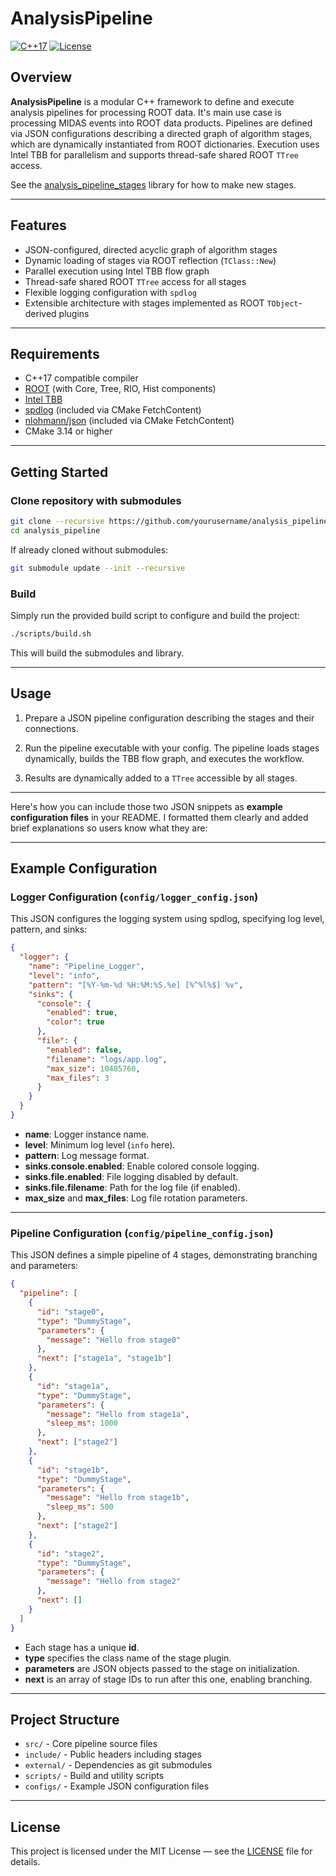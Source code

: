 # AnalysisPipeline

[![C++17](https://img.shields.io/badge/C++-17-blue.svg)]()
[![License](https://img.shields.io/badge/license-MIT-green)]()

## Overview

**AnalysisPipeline** is a modular C++ framework to define and execute analysis pipelines for processing ROOT data. It's main use case is processing MIDAS events into ROOT data products. Pipelines are defined via JSON configurations describing a directed graph of algorithm stages, which are dynamically instantiated from ROOT dictionaries. Execution uses Intel TBB for parallelism and supports thread-safe shared ROOT `TTree` access.

See the [analysis_pipeline_stages](https://github.com/jaca230/analysis_pipeline_stages?tab=readme-ov-file) library for how to make new stages.

---

## Features

* JSON-configured, directed acyclic graph of algorithm stages
* Dynamic loading of stages via ROOT reflection (`TClass::New`)
* Parallel execution using Intel TBB flow graph
* Thread-safe shared ROOT `TTree` access for all stages
* Flexible logging configuration with `spdlog`
* Extensible architecture with stages implemented as ROOT `TObject`-derived plugins

---

## Requirements

* C++17 compatible compiler
* [ROOT](https://root.cern/) (with Core, Tree, RIO, Hist components)
* [Intel TBB](https://github.com/oneapi-src/oneTBB)
* [spdlog](https://github.com/gabime/spdlog) (included via CMake FetchContent)
* [nlohmann/json](https://github.com/nlohmann/json) (included via CMake FetchContent)
* CMake 3.14 or higher

---

## Getting Started

### Clone repository with submodules

```bash
git clone --recursive https://github.com/yourusername/analysis_pipeline.git
cd analysis_pipeline
```

If already cloned without submodules:

```bash
git submodule update --init --recursive
```

### Build

Simply run the provided build script to configure and build the project:

```bash
./scripts/build.sh
```

This will build the submodules and library.

---

## Usage

1. Prepare a JSON pipeline configuration describing the stages and their connections.

2. Run the pipeline executable with your config. The pipeline loads stages dynamically, builds the TBB flow graph, and executes the workflow.

3. Results are dynamically added to a `TTree` accessible by all stages.

---

Here's how you can include those two JSON snippets as **example configuration files** in your README. I formatted them clearly and added brief explanations so users know what they are:

---

## Example Configuration

### Logger Configuration (`config/logger_config.json`)

This JSON configures the logging system using spdlog, specifying log level, pattern, and sinks:

```json
{
  "logger": {
    "name": "Pipeline_Logger",
    "level": "info",
    "pattern": "[%Y-%m-%d %H:%M:%S.%e] [%^%l%$] %v",
    "sinks": {
      "console": {
        "enabled": true,
        "color": true
      },
      "file": {
        "enabled": false,
        "filename": "logs/app.log",
        "max_size": 10485760,
        "max_files": 3
      }
    }
  }
}
```

* **name**: Logger instance name.
* **level**: Minimum log level (`info` here).
* **pattern**: Log message format.
* **sinks.console.enabled**: Enable colored console logging.
* **sinks.file.enabled**: File logging disabled by default.
* **sinks.file.filename**: Path for the log file (if enabled).
* **max\_size** and **max\_files**: Log file rotation parameters.

---

### Pipeline Configuration (`config/pipeline_config.json`)

This JSON defines a simple pipeline of 4 stages, demonstrating branching and parameters:

```json
{
  "pipeline": [
    {
      "id": "stage0",
      "type": "DummyStage",
      "parameters": {
        "message": "Hello from stage0"
      },
      "next": ["stage1a", "stage1b"]
    },
    {
      "id": "stage1a",
      "type": "DummyStage",
      "parameters": {
        "message": "Hello from stage1a",
        "sleep_ms": 1000
      },
      "next": ["stage2"]
    },
    {
      "id": "stage1b",
      "type": "DummyStage",
      "parameters": {
        "message": "Hello from stage1b",
        "sleep_ms": 500
      },
      "next": ["stage2"]
    },
    {
      "id": "stage2",
      "type": "DummyStage",
      "parameters": {
        "message": "Hello from stage2"
      },
      "next": []
    }
  ]
}
```

* Each stage has a unique **id**.
* **type** specifies the class name of the stage plugin.
* **parameters** are JSON objects passed to the stage on initialization.
* **next** is an array of stage IDs to run after this one, enabling branching.


---

## Project Structure

* `src/` - Core pipeline source files
* `include/` - Public headers including stages
* `external/` - Dependencies as git submodules
* `scripts/` - Build and utility scripts
* `configs/` - Example JSON configuration files

---

## License

This project is licensed under the MIT License — see the [LICENSE](LICENSE) file for details.
